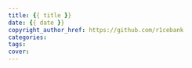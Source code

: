 ```yaml
---
title: {{ title }}
date: {{ date }}
copyright_author_href: https://github.com/r1cebank
categories:
tags:
cover:
---
```

